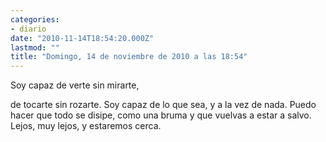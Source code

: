 ```yaml
---
categories:
- diario
date: "2010-11-14T18:54:20.000Z"
lastmod: ""
title: "Domingo, 14 de noviembre de 2010 a las 18:54"
---
```


Soy capaz de verte sin mirarte, 

de tocarte sin rozarte.
Soy capaz de lo que sea, 
y a la vez de nada.
Puedo hacer que todo se disipe,
como una bruma
y que vuelvas a estar a salvo.
Lejos, muy lejos, y estaremos cerca.